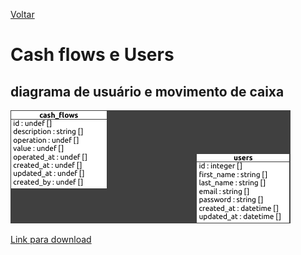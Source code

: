 [Voltar](../menu.md)
# Cash flows e Users
## diagrama de usuário e movimento de caixa

![](cash_flow.png)

[Link para download](cash_flow.xmi)